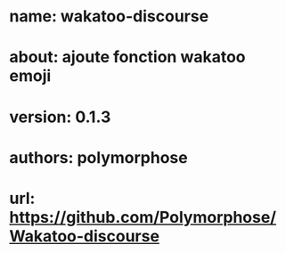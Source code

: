 # name: wakatoo-discourse
# about: ajoute fonction wakatoo emoji
# version: 0.1.3
# authors: polymorphose
# url: https://github.com/Polymorphose/Wakatoo-discourse
